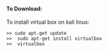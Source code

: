 #### To Download:
To install virtual box on kali linux:
```
>> sudo apt-get update
>>  sudo apt-get install virtualbox
>>  virtualbox

```


